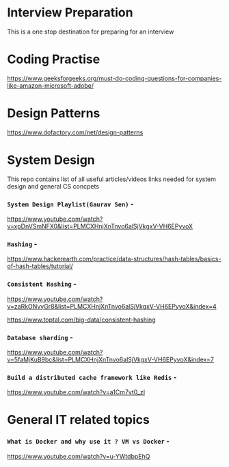 # Interview Preparation
This is a one stop destination for preparing for an interview

# Coding Practise
https://www.geeksforgeeks.org/must-do-coding-questions-for-companies-like-amazon-microsoft-adobe/

# Design Patterns
https://www.dofactory.com/net/design-patterns

# System Design
This repo contains list of all useful articles/videos links needed for system design and general CS concpets

### `System Design Playlist(Gaurav Sen)` - 

https://www.youtube.com/watch?v=xpDnVSmNFX0&list=PLMCXHnjXnTnvo6alSjVkgxV-VH6EPyvoX

### `Hashing` -

https://www.hackerearth.com/practice/data-structures/hash-tables/basics-of-hash-tables/tutorial/

### `Consistent Hashing` - 

https://www.youtube.com/watch?v=zaRkONvyGr8&list=PLMCXHnjXnTnvo6alSjVkgxV-VH6EPyvoX&index=4

https://www.toptal.com/big-data/consistent-hashing

### `Database sharding` -

https://www.youtube.com/watch?v=5faMjKuB9bc&list=PLMCXHnjXnTnvo6alSjVkgxV-VH6EPyvoX&index=7

### `Build a distributed cache framework like Redis` - 

https://www.youtube.com/watch?v=a1Cm7vt0_zI

# General IT related topics

### `What is Docker and why use it ? VM vs Docker` -

https://www.youtube.com/watch?v=u-YWtdbpEhQ
